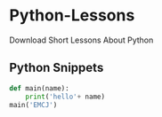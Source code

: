 # Python-Lessons
Download Short Lessons About Python 

## Python Snippets

```python
def main(name):
    print('hello'+ name)
main('EMCJ')

```

